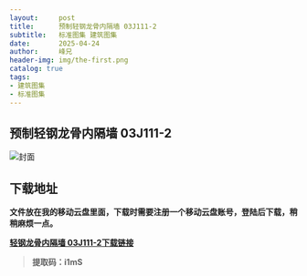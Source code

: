 ```yaml
---
layout:     post
title:      预制轻钢龙骨内隔墙 03J111-2
subtitle:   标准图集 建筑图集  
date:       2025-04-24
author:     峰兄
header-img: img/the-first.png
catalog: true
tags:
- 建筑图集
- 标准图集
---
```

## 预制轻钢龙骨内隔墙 03J111-2
![封面](https://pic1.imgdb.cn/item/68099fef58cb8da5c8c7603a.jpg)

## 下载地址 ##
**文件放在我的移动云盘里面，下载时需要注册一个移动云盘账号，登陆后下载，稍稍麻烦一点。**  
  
[**轻钢龙骨内隔墙 03J111-2下载链接**](https://caiyun.139.com/m/i?105CerPpcwVkn)

> **提取码：i1mS**
